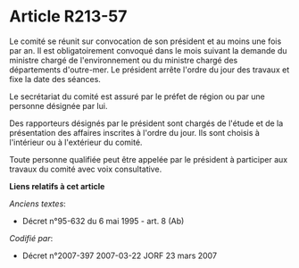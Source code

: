 # Article R213-57

Le comité se réunit sur convocation de son président et au moins une fois par an. Il est obligatoirement convoqué dans le
mois suivant la demande du ministre chargé de l'environnement ou du ministre chargé des départements d'outre-mer. Le
président arrête l'ordre du jour des travaux et fixe la date des séances.

Le secrétariat du comité est assuré par le préfet de région ou par une personne désignée par lui.

Des rapporteurs désignés par le président sont chargés de l'étude et de la présentation des affaires inscrites à l'ordre du
jour. Ils sont choisis à l'intérieur ou à l'extérieur du comité.

Toute personne qualifiée peut être appelée par le président à participer aux travaux du comité avec voix consultative.

**Liens relatifs à cet article**

_Anciens textes_:

  - Décret n°95-632 du 6 mai 1995 - art. 8 (Ab)

_Codifié par_:

  - Décret n°2007-397 2007-03-22 JORF 23 mars 2007
